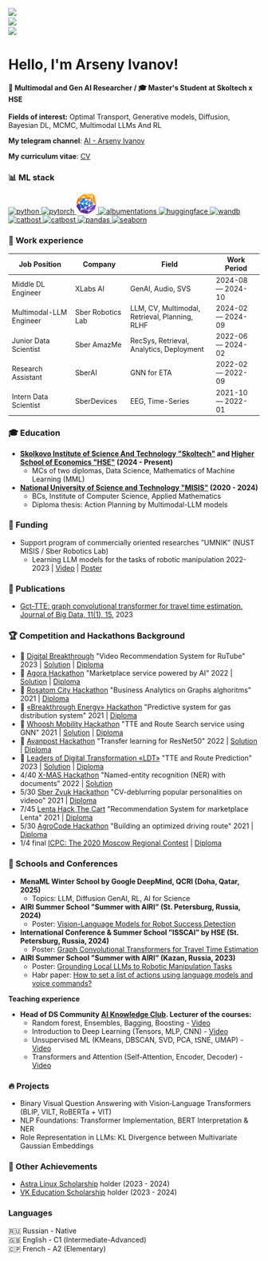 ![](https://komarev.com/ghpvc/?username=arseny5&color=36b812)<br>
![](https://img.shields.io/github/followers/arseny5?style=social)<br>
![](https://img.shields.io/github/stars/arseny5?style=social)<br>

<h1 align="left">Hello, I'm Arseny Ivanov!</h1>

#### 🚀 Multimodal and Gen AI Researcher / 🎓 Master's Student at Skoltech x HSE 

**Fields of interest:** Optimal Transport, Generative models, Diffusion, Bayesian DL, MCMC, Multimodal LLMs And RL


**My telegram channel**: [AI - Arseny Ivanov](https://t.me/ivarsivars)

**My curriculum vitae**: [CV](https://drive.google.com/file/d/1Vt98EPYBfRpTMTY2HJwviRegxoQeJo_L/view?usp=sharing)
</br>

### 📊 ML stack
<p align="left"> 
  <a href="https://www.python.org" target="_blank"> 
    <img src="https://upload.wikimedia.org/wikipedia/commons/thumb/c/c3/Python-logo-notext.svg/1869px-Python-logo-notext.svg.png" alt="python" width="40" height="40"/>
  </a>
  
  <a href="https://pytorch.org" target="_blank"> 
    <img src="https://pytorch.org/assets/images/pytorch-logo.png" alt="pytorch" width="45" height="45"/>
  </a>
  
   <a href="https://pytorch-geometric.readthedocs.io/en/latest/#" target="_blank"> 
    <img src="https://raw.githubusercontent.com/pyg-team/pyg_sphinx_theme/master/pyg_sphinx_theme/static/img/pyg_logo.png" alt="pytorch-geometric" width="40" height="40"/>
  </a>
  
  <a href="https://networkx.org" target="_blank"> 
    <img src="https://avatars.githubusercontent.com/u/388785?s=280&v=4" alt="albumentations" width="40" height="40"/>
  </a>

  <a href="https://huggingface.co" target="_blank"> 
    <img src="https://uptime-storage.s3.amazonaws.com/logos/d32f5c39b694f3e64d29fc2c9b988cdd.png" alt="huggingface" width="40" height="40"/>
  </a>
  
  <a href="https://wandb.ai/site" target="_blank"> 
    <img src="https://wandb.ai/logo.png" alt="wandb" width="40" height="40"/>
  </a>

  <a href="https://catboost.ai" target="_blank"> 
    <img src="https://upload.wikimedia.org/wikipedia/commons/c/cc/CatBoostLogo.png" alt="catbost" width="40" height="40"/>
  </a>

  <a href="https://optuna.readthedocs.io/en/stable/#" target="_blank"> 
    <img src="https://avatars.githubusercontent.com/u/57251745?s=280&v=4" alt="catbost" width="40" height="40"/>
  </a>
  
  <a href="https://pandas.pydata.org" target="_blank"> 
    <img src="https://encrypted-tbn0.gstatic.com/images?q=tbn:ANd9GcT01Ctpf3nRjz7b9l-om2h2llNA0jL4d_MVtXXXHVF5mWIn5nyMXLgzYscFGZdbhf_LN8M&usqp=CAU" alt="pandas" width="40" height="40"/>
  </a>
  
  <a href="https://seaborn.pydata.org" target="_blank"> 
    <img src="https://seaborn.pydata.org/_images/logo-mark-lightbg.svg" alt="seaborn" width="40" height="40"/>
  </a>
</p>

### 👔 Work experience
| Job Position                  | Company                    | Field                         | Work Period       |
| ----------------------------- | -------------------------- | ----------------------------- | ----------------- |
| Middle DL Engineer            | XLabs AI                   | GenAI, Audio, SVS             | 2024-08 — 2024-10 |
| Multimodal-LLM Engineer       | Sber Robotics Lab          | LLM, CV, Multimodal, Retrieval, Planning, RLHF | 2024-02 — 2024-09 |
| Junior Data Scientist         | Sber AmazMe                | RecSys, Retrieval, Analytics, Deployment      | 2022-06 — 2024-02 |
| Research Assistant            | SberAI                     | GNN for ETA               | 2022-02 — 2022-09 |
| Intern Data Scientist         | SberDevices                | EEG, Time-Series  | 2021-10 — 2022-01 |

### 🎓 Education
* **[Skolkovo Institute of Science And Technology "Skoltech"](https://msc.skoltech.ru/data-science) and [Higher School of Economics "HSE"](https://www.hse.ru/ma/sltheory/) (2024 - Present)**
  - MCs of two diplomas, Data Science, Mathematics of Machine Learning (MML)
* **[National University of Science and Technology "MISIS"](https://en.misis.ru) (2020 - 2024)**
  - BCs, Institute of Computer Science, Applied Mathematics
  - Diploma thesis: Action Planning by Multimodal-LLM models
  

### 🎉 Funding
* Support program of commercially oriented researches ”UMNIK” (NUST MISIS / Sber Robotics Lab)
  - Learning LLM models for the tasks of robotic manipulation 2022-2023 | [Video](https://youtu.be/nEf-FpTRtWY?feature=shared) | [Poster](https://drive.google.com/file/d/1HReiigDUFmA6hkYgQiXs0YM1OnwR_uRf/view?usp=sharing)

 ### 📜 Publications
 * [Gct-TTE: graph convolutional transformer for travel time estimation. Journal of Big Data, 11(1), 15.](https://www.researchgate.net/publication/371375863_GCT-TTE_Graph_Convolutional_Transformer_for_Travel_Time_Estimation) 2023
  
### 🏆 Competition and Hackathons Background
* 🥇 [Digital Breakthrough](https://hacks-ai.ru/) "Video Recommendation System for RuTube" 2023 | [Solution](https://github.com/komtriangle/AI_Knowledge_Club_DP) | [Diploma](https://drive.google.com/file/d/1dhiFn2fJ8Kv2wYxHJgC7fEX8LPgae8aP/view?usp=sharing)
* 🥇 [Agora Hackathon](https://hackathon.agora.ru/) "Marketplace service powered by AI" 2022 | [Solution](https://github.com/badbadnotgoood/agora-hack) | [Diploma](https://drive.google.com/file/d/1Qz2uGKlbbQx05G6mNyId5xrVyoWaoTpk/view?usp=sharing)
* 🥇 [Rosatom City Hackathon](https://atomhack.rosatom.city/) "Business Analytics on Graphs alghoritms" 2021 | [Diploma](https://drive.google.com/file/d/1rz5bHnmd1VzkhxjZcabYOchBM4E0NRHn/view?usp=sharing)
* 🥇 [«Breakthrough Energy» Hackathon](https://codenrock.com/contests/hakaton-energyhack#/) "Predictive system for gas distribution system" 2021 | [Diploma](https://drive.google.com/file/d/10VNmJB1gYa_2uiXMxlbn24Ncl7HGZitz/view?usp=sharing)
* 🥇 [Whoosh Mobility Hackathon](https://whoosh-bike.ru/page26014231.html) "TTE and Route Search service using GNN" 2021 | [Solution](https://github.com/itatmisis/whoosh-bokom-na-kike) | [Diploma](https://drive.google.com/file/d/1kUJQy91_6KZb5hirNjSY7LWei9uHfwOc/view?usp=sharing)
* 🥈 [Avanpost Hackathon](https://rucode.net) "Transfer learning for ResNet50" 2022 | [Solution](https://github.com/itatmisis/Avanpost_MISIS_AI_LAB) | [Diploma](https://drive.google.com/file/d/1ICQzk56C44__CSfvTJcUgn6-4jmAXjeb/view?usp=sharing)
* 🥈 [Leaders of Digital Transformation «LDT»](https://rucode.net) "TTE and Route Prediction" 2023 | [Solution](https://github.com/Vloods/whoosh_LDT) | [Diploma](https://drive.google.com/file/d/1yDDoblMRaeRQhtsNO2x6Aszc4I0Qdbvl/view?usp=sharing)
* 4/40 [X-MAS Hackathon](https://xmas-hack.ru/) "Named-entity recognition (NER) with documents" 2022 | [Solution](https://github.com/komtriangle/xmas)
* 5/30 [Sber Zvuk Hackathon](https://codenrock.com/contests/sberzvuk-techdays) "CV-deblurring popular personalities on videoo" 2021 | [Diploma](https://drive.google.com/file/d/1fiPX0enLfBXcz-BYGAQgrmq58EdVwrus/view?usp=sharing)
* 7/45 [Lenta Hack The Cart](https://hackthecart.ru/) "Recommendation System for marketplace Lenta" 2021 | [Diploma](https://drive.google.com/file/d/1xve3laWQt3f5xiE-Z81bhSrHvIpcOSKm/view?usp=sharing)
* 5/30 [AgroCode Hackathon](https://agro-code.ru/hack/) "Building an optimized driving route" 2021 | [Diploma](https://drive.google.com/file/d/12HgnziPT41Iqr2A47guI7tZk8Gc9skfT/view?usp=sharing)
* 1/4 final [ICPC: The 2020 Moscow Regional Contest](https://icpc.global/) | [Diploma](https://drive.google.com/file/d/1UKkFJvRUJgbIkNrkoZtFDfPGQxjUT8HB/view?usp=sharing)

### 📢 Schools and Conferences

* **MenaML Winter School by Google DeepMind, QCRI (Doha, Qatar, 2025)**
  - Topics: LLM, Diffusion GenAI, RL, AI for Science
* **AIRI Summer School ”Summer with AIRI” (St. Petersburg, Russia, 2024)**
  - Poster: [Vision-Language Models for Robot Success Detection](https://drive.google.com/file/d/12DtpA5dLxXosuFxuU3_5XlfJLdDAK_EA/view?usp=sharing)
* **International Conference & Summer School ”ISSCAI” by HSE (St. Petersburg, Russia, 2024)**
  - Poster: [Graph Convolutional Transformers for Travel Time Estimation](https://drive.google.com/file/d/1QLB5AhzbN-O58WHVHuqZRNhAZkkIK-LQ/view?usp=sharing)
* **AIRI Summer School ”Summer with AIRI” (Kazan, Russia, 2023)**
  - Poster: [Grounding Local LLMs to Robotic Manipulation Tasks](https://drive.google.com/file/d/1HReiigDUFmA6hkYgQiXs0YM1OnwR_uRf/view?usp=sharing)
  - Habr paper: [How to set a list of actions using language models and voice commands?](https://habr.com/en/companies/airi/articles/764102/)

**Teaching experience**
* **Head of DS Community [AI Knowledge Club](https://ai-knowledge-club.ru). Lecturer of the courses:**
  -  Random forest, Ensembles, Bagging, Boosting - [Video](https://misisailab.github.io/docs/program.html#%D0%B7%D0%B0%D0%BD%D1%8F%D1%82%D0%B8%D0%B5-3-011122-%D0%BE%D0%BD%D0%BB%D0%B0%D0%B9%D0%BD---%D0%B8%D0%B2%D0%B0%D0%BD%D0%BE%D0%B2-%D0%B0%D1%80%D1%81%D0%B5%D0%BD%D0%B8%D0%B9---%D0%BC%D0%B0%D1%82%D0%B5%D1%80%D0%B8%D0%B0%D0%BB%D1%8B--%D0%B2%D0%B8%D0%B4%D0%B5%D0%BE)
  -  Introduction to Deep Learning (Tensors, MLP, CNN) - [Video](https://misisailab.github.io/docs/program.html#%D0%B7%D0%B0%D0%BD%D1%8F%D1%82%D0%B8%D0%B5-5-181122-%D0%BE%D1%87%D0%BD%D0%BE---%D0%B8%D0%B2%D0%B0%D0%BD%D0%BE%D0%B2-%D0%B0%D1%80%D1%81%D0%B5%D0%BD%D0%B8%D0%B9---%D0%BC%D0%B0%D1%82%D0%B5%D1%80%D0%B8%D0%B0%D0%BB%D1%8B--%D0%B2%D0%B8%D0%B4%D0%B5%D0%BE)
  -  Unsupervised ML (KMeans, DBSCAN, SVD, PCA, tSNE, UMAP) - [Video](https://youtu.be/HXzamzW-68s?si=qr2Mft_pV7P2TShh)
  -  Transformers and Attention (Self-Attention, Encoder, Decoder) - [Video](https://youtu.be/HXzamzW-68s?si=qr2Mft_pV7P2TShh)

### 🔥 Projects

* Binary Visual Question Answering with Vision‑Language Transformers (BLIP, VILT, RoBERTa + VIT)
* NLP Foundations: Transformer Implementation, BERT Interpretation & NER
* Role Representation in LLMs: KL Divergence between Multivariate Gaussian Embeddings
 
 
### 🎉 Other Achievements 
* [Astra Linux Scholarship](https://astralinux.ru/about/press-center/news/bolee-70-studentov-poluchayut-ezhemesyachnoe-voznagrazhdenie-v-ramkakh-programmy-astra-stipendiya/) holder (2023 - 2024)
* [VK Education Scholarship](https://education.vk.company/program/239) holder (2023 - 2024)

### Languages
🇷🇺 Russian - Native <br>
🇬🇧 English - С1 (Intermediate-Advanced) <br>
🇨🇵 French - A2 (Elementary) <br>
